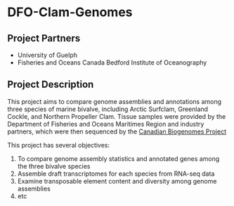 # DFO-Clam-Genomes

## Project Partners
* University of Guelph
* Fisheries and Oceans Canada Bedford Institute of Oceanography

## Project Description
This project aims to compare genome assemblies and annotations among three species of marine bivalve, including Arctic Surfclam, Greenland Cockle, and Northern Propeller Clam. Tissue samples were provided by the Department of Fisheries and Oceans Maritimes Region and industry partners, which were then sequenced by the [Canadian Biogenomes Project](https://earthbiogenome.ca/)  

This project has several objectives:  
1) To compare genome assembly statistics and annotated genes among the three bivalve species
2) Assemble draft transcriptomes for each species from RNA-seq data
3) Examine transposable element content and diversity among genome assemblies
4) etc 
